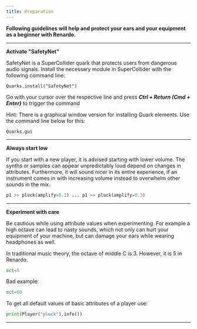```yaml
---
title: Preparation
---
```



**Following guidelines will help and protect your ears and your equipment as a beginner with Renardo.** 

---

**Activate "SafetyNet"**

SafetyNet is a SuperCollider quark that protects users from dangerous audio signals. Install the necessary module in SuperCollider with the following command line:

```
Quarks.install("SafetyNet")
```

Go with your cursor over the respective line and press _**Ctrl + Return (Cmd + Enter)**_ to trigger the command

Hint: There is a graphical window version for installing Quark elements. Use the command line below for this:

```
Quarks.gui
```

---

**Always start low**

If you start with a new player, it is advised starting with lower volume. The synths or samples can appear unpredictably loud depend on changes in attributes. Furthermore, it will sound nicer in its entire experience, if an instrument comes in with increasing volume instead to overwhelm other sounds in the mix.

```python
p1 >> pluck(amplify=0.1) ... p1 >> pluck(amplify=0.3)
```

---

**Experiment with care**

Be cautious while using attribute values when experimenting. For example a high octave can lead to nasty sounds, which not only can hurt your equipment of your machine, but can damage your ears while wearing headphones as well.

In traditional music theory, the octave of middle C is 3. However, it is 5 in Renardo.
```python
oct=5
```

Bad example:
```python
oct=60
```

To get all default values of basic attributes of a player use:
```python
print(Player("pluck").info())
```

---